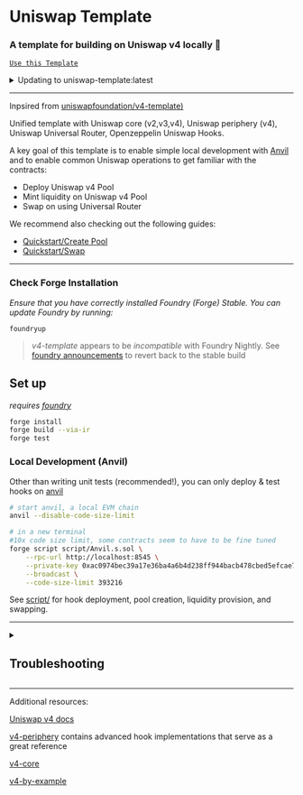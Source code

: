 # Uniswap Template

### **A template for building on Uniswap v4 locally 🦄**

[`Use this Template`](https://github.com/owlprotocol/uniswap-template/generate)

<details>
<summary>Updating to uniswap-template:latest</summary>

This template is actively maintained -- you can update the v4 dependencies, scripts, and helpers:

```bash
git remote add template https://github.com/uniswapfoundation/v4-template
git fetch template
git merge template/main <BRANCH> --allow-unrelated-histories
```

</details>

---

Inpsired from [uniswapfoundation/v4-template)](https://github.com/uniswapfoundation/v4-template)

Unified template with Uniswap core (v2,v3,v4), Uniswap periphery (v4), Uniswap Universal Router, Openzeppelin Uniswap Hooks.

A key goal of this template is to enable simple local development with [Anvil](https://book.getfoundry.sh/reference/anvil/) and to enable common Uniswap operations to get familiar with the contracts:

- Deploy Uniswap v4 Pool
- Mint liquidity on Uniswap v4 Pool
- Swap on using Universal Router

We recommend also checking out the following guides:

- [Quickstart/Create Pool](https://docs.uniswap.org/contracts/v4/quickstart/create-pool)
- [Quickstart/Swap](https://docs.uniswap.org/contracts/v4/quickstart/swap)

---

### Check Forge Installation

*Ensure that you have correctly installed Foundry (Forge) Stable. You can update Foundry by running:*

```
foundryup
```

> *v4-template* appears to be *incompatible* with Foundry Nightly. See [foundry announcements](https://book.getfoundry.sh/announcements) to revert back to the stable build

## Set up

*requires [foundry](https://book.getfoundry.sh)*

```bash
forge install
forge build --via-ir
forge test
```

### Local Development (Anvil)

Other than writing unit tests (recommended!), you can only deploy & test hooks on [anvil](https://book.getfoundry.sh/anvil/)

```bash
# start anvil, a local EVM chain
anvil --disable-code-size-limit

# in a new terminal
#10x code size limit, some contracts seem to have to be fine tuned
forge script script/Anvil.s.sol \
    --rpc-url http://localhost:8545 \
    --private-key 0xac0974bec39a17e36ba4a6b4d238ff944bacb478cbed5efcae784d7bf4f2ff80 \
    --broadcast \
    --code-size-limit 393216
```

See [script/](script/) for hook deployment, pool creation, liquidity provision, and swapping.

---

<details>
<summary><h2>Troubleshooting</h2></summary>

### *Permission Denied*

When installing dependencies with `forge install`, Github may throw a `Permission Denied` error

Typically caused by missing Github SSH keys, and can be resolved by following the steps [here](https://docs.github.com/en/github/authenticating-to-github/connecting-to-github-with-ssh)

Or [adding the keys to your ssh-agent](https://docs.github.com/en/authentication/connecting-to-github-with-ssh/generating-a-new-ssh-key-and-adding-it-to-the-ssh-agent#adding-your-ssh-key-to-the-ssh-agent), if you have already uploaded SSH keys

### Hook deployment failures

Hook deployment failures are caused by incorrect flags or incorrect salt mining

1. Verify the flags are in agreement:
    - `getHookCalls()` returns the correct flags
    - `flags` provided to `HookMiner.find(...)`
2. Verify salt mining is correct:
    - In **forge test**: the *deployer* for: `new Hook{salt: salt}(...)` and `HookMiner.find(deployer, ...)` are the same. This will be `address(this)`. If using `vm.prank`, the deployer will be the pranking address
    - In **forge script**: the deployer must be the CREATE2 Proxy: `0x4e59b44847b379578588920cA78FbF26c0B4956C`
        - If anvil does not have the CREATE2 deployer, your foundry may be out of date. You can update it with `foundryup`

</details>

---

Additional resources:

[Uniswap v4 docs](https://docs.uniswap.org/contracts/v4/overview)

[v4-periphery](https://github.com/uniswap/v4-periphery) contains advanced hook implementations that serve as a great reference

[v4-core](https://github.com/uniswap/v4-core)

[v4-by-example](https://v4-by-example.org)
